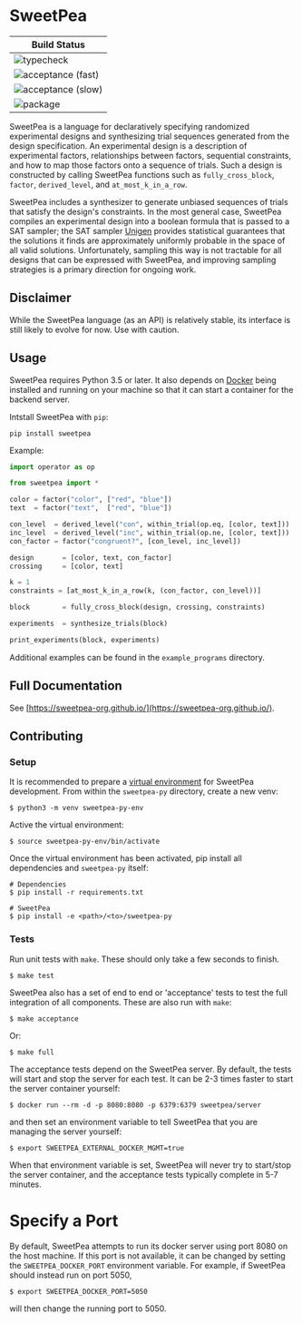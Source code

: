 SweetPea
========

| Build Status                                                                                                      |
|-------------------------------------------------------------------------------------------------------------------|
| ![typecheck](https://github.com/sweetpea-org/sweetpea-py/actions/workflows/typecheck.yml/badge.svg)               |
| ![acceptance (fast)](https://github.com/sweetpea-org/sweetpea-py/actions/workflows/acceptance-fast.yml/badge.svg) |
| ![acceptance (slow)](https://github.com/sweetpea-org/sweetpea-py/actions/workflows/acceptance-slow.yml/badge.svg) |
| ![package](https://github.com/sweetpea-org/sweetpea-py/actions/workflows/test.yml/badge.svg)                      |

SweetPea is a language for declaratively specifying randomized experimental designs and synthesizing trial sequences generated from the design specification.
An experimental design is a description of experimental factors, relationships between factors, sequential constraints, and how to map those factors onto a sequence of trials. Such a design is constructed by calling SweetPea functions such as `fully_cross_block`, `factor`, `derived_level`, and `at_most_k_in_a_row`.

SweetPea includes a synthesizer to generate unbiased sequences of trials that satisfy the design's constraints. In the most general case, SweetPea compiles an experimental design into a boolean formula that is passed to a SAT sampler; the SAT sampler [Unigen](https://bitbucket.org/kuldeepmeel/unigen) provides statistical guarantees that the solutions it finds are approximately uniformly probable in the space of all valid solutions. Unfortunately, sampling this way is not tractable for all designs that can be expressed with SweetPea, and improving sampling strategies is a primary direction for ongoing work.

## Disclaimer

While the SweetPea language (as an API) is relatively stable, its interface is still likely to evolve for now. Use with caution.

## Usage

SweetPea requires Python 3.5 or later. It also depends on [Docker][1] being installed and running on your machine so that it can start a container for the backend server.

Intstall SweetPea with `pip`:

```
pip install sweetpea
```

Example:

```python
import operator as op

from sweetpea import *

color = factor("color", ["red", "blue"])
text  = factor("text",  ["red", "blue"])

con_level  = derived_level("con", within_trial(op.eq, [color, text]))
inc_level  = derived_level("inc", within_trial(op.ne, [color, text]))
con_factor = factor("congruent?", [con_level, inc_level])

design       = [color, text, con_factor]
crossing     = [color, text]

k = 1
constraints = [at_most_k_in_a_row(k, (con_factor, con_level))]

block        = fully_cross_block(design, crossing, constraints)

experiments  = synthesize_trials(block)

print_experiments(block, experiments)
```

Additional examples can be found in the `example_programs` directory.

## Full Documentation

See [https://sweetpea-org.github.io/](https://sweetpea-org.github.io/).

## Contributing

### Setup

It is recommended to prepare a [virtual environment][2] for SweetPea development. From within the `sweetpea-py` directory, create a new venv:

```
$ python3 -m venv sweetpea-py-env
```

Active the virtual environment:

```
$ source sweetpea-py-env/bin/activate
```

Once the virtual environment has been activated, pip install all dependencies and `sweetpea-py` itself:

```
# Dependencies
$ pip install -r requirements.txt

# SweetPea
$ pip install -e <path>/<to>/sweetpea-py
```

### Tests

Run unit tests with `make`. These should only take a few seconds to finish.

```
$ make test
```

SweetPea also has a set of end to end or 'acceptance' tests to test the full integration of all components. These are also run with `make`:

```
$ make acceptance
```

Or:

```
$ make full
```

The acceptance tests depend on the SweetPea server. By default, the tests will start and stop the server for each test. It can be 2-3 times faster to start the server container yourself:

```
$ docker run --rm -d -p 8080:8080 -p 6379:6379 sweetpea/server
```

and then set an environment variable to tell SweetPea that you are managing the server yourself:

```
$ export SWEETPEA_EXTERNAL_DOCKER_MGMT=true
```

When that environment variable is set, SweetPea will never try to start/stop the server container, and the acceptance tests typically complete in 5-7 minutes.

[1]: https://www.docker.com/
[2]: https://docs.python.org/3/tutorial/venv.html

# Specify a Port
By default, SweetPea attempts to run its docker server using port 8080 on the host machine. If this port is not available, it can be changed by setting the `SWEETPEA_DOCKER_PORT` environment variable. For example, if SweetPea should instead run on port 5050,
```
$ export SWEETPEA_DOCKER_PORT=5050
```
will then change the running port to 5050.

